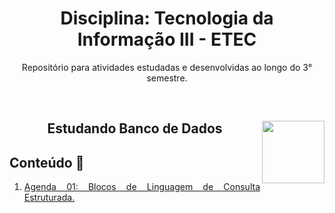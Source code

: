 <div align="center">
<h1>Disciplina: Tecnologia da Informação III - ETEC</h1>
<p>Repositório para atividades estudadas e desenvolvidas ao longo do 3° semestre.</p>
</div>

<br>

<div align="center">
<a href="https://github.com/monicaquintal" target="_blank"><img align="right" height="100" src="https://observatoriodabicicleta.org.br/uploads/2020/09/bancos-de-dados-nova-600.png" /></a>
<h2>Estudando Banco de Dados</h2>
</div>

<div id="conteudo" align="justify">

## Conteúdo 💭

1. [Agenda 01: Blocos de Linguagem de Consulta Estruturada.](./agenda01/agenda01.md)